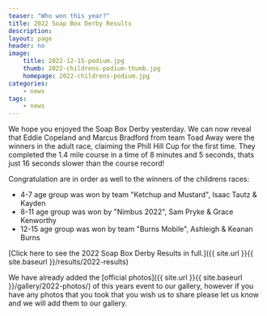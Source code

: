 ```yaml
---
teaser: "Who won this year?"
title: 2022 Soap Box Derby Results
description:
layout: page
header: no
image: 
    title: 2022-12-15-podium.jpg
    thumb: 2022-childrens-podium-thumb.jpg
    homepage: 2022-childrens-podium.jpg
categories:
    - news
tags:
    - news
---
```



We hope you enjoyed the Soap Box Derby yesterday. We can now reveal that Eddie Copeland and Marcus Bradford from team Toad Away were the winners in the adult race, claiming the Phill Hill Cup for the first time. They completed the 1.4 mile course in a  time of 8 minutes and 5 seconds, thats just 16 seconds slower than the course record!

Congratulation are in order as well to the winners of the childrens races:
  * 4-7 age group was won by team "Ketchup and Mustard",    Isaac Tautz & Kayden 
  * 8-11 age group was won by "Nimbus 2022",	Sam Pryke & Grace Kenworthy 
  * 12-15 age group was won by team "Burns Mobile",	Ashleigh & Keanan Burns 

[Click here to see the 2022 Soap Box Derby Results in full.]({{ site.url }}{{ site.baseurl }}/results/2022-results)

We have already added the [official photos]({{ site.url }}{{ site.baseurl }}/gallery/2022-photos/) of this years event to our gallery, however if you have any photos that you took that you wish us to share please let us know and we will add them to our gallery.

